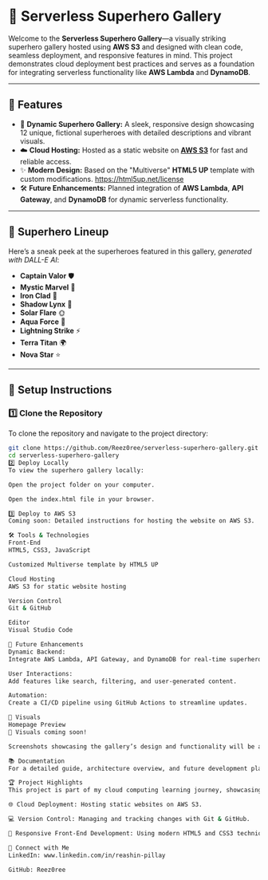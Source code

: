# 🚀 Serverless Superhero Gallery

Welcome to the **Serverless Superhero Gallery**—a visually striking superhero gallery hosted using **AWS S3** and designed with clean code, seamless deployment, and responsive features in mind. This project demonstrates cloud deployment best practices and serves as a foundation for integrating serverless functionality like **AWS Lambda** and **DynamoDB**.

---

## 🌟 Features

- 🦸 **Dynamic Superhero Gallery:** A sleek, responsive design showcasing 12 unique, fictional superheroes with detailed descriptions and vibrant visuals.
- ☁️ **Cloud Hosting:** Hosted as a static website on **[AWS S3](https://aws.amazon.com/s3/)** for fast and reliable access.
- ✨ **Modern Design:** Based on the "Multiverse" **HTML5 UP** template with custom modifications. https://html5up.net/license
- 🛠️ **Future Enhancements:** Planned integration of **AWS Lambda**, **API Gateway**, and **DynamoDB** for dynamic serverless functionality.

---

## 📸 Superhero Lineup

Here’s a sneak peek at the superheroes featured in this gallery, *generated with DALL-E AI*:

- **Captain Valor** 🛡️  
- **Mystic Marvel** 🔮  
- **Iron Clad** 🦾  
- **Shadow Lynx** 🐾  
- **Solar Flare** 🌞  
- **Aqua Force** 🌊  
- **Lightning Strike** ⚡  
- **Terra Titan** 🌍  
- **Nova Star** ⭐  
---

## 🔧 Setup Instructions

### 1️⃣ Clone the Repository
To clone the repository and navigate to the project directory:
```bash
git clone https://github.com/Reez0ree/serverless-superhero-gallery.git
cd serverless-superhero-gallery
2️⃣ Deploy Locally
To view the superhero gallery locally:

Open the project folder on your computer.

Open the index.html file in your browser.

3️⃣ Deploy to AWS S3
Coming soon: Detailed instructions for hosting the website on AWS S3.

🛠️ Tools & Technologies
Front-End
HTML5, CSS3, JavaScript

Customized Multiverse template by HTML5 UP

Cloud Hosting
AWS S3 for static website hosting

Version Control
Git & GitHub

Editor
Visual Studio Code

🎯 Future Enhancements
Dynamic Backend:
Integrate AWS Lambda, API Gateway, and DynamoDB for real-time superhero data fetching.

User Interactions:
Add features like search, filtering, and user-generated content.

Automation:
Create a CI/CD pipeline using GitHub Actions to streamline updates.

📸 Visuals
Homepage Preview
📌 Visuals coming soon!

Screenshots showcasing the gallery’s design and functionality will be added soon.

📚 Documentation
For a detailed guide, architecture overview, and future development plans, check out the Full Documentation (coming soon).

🏆 Project Highlights
This project is part of my cloud computing learning journey, showcasing my skills in:

🌐 Cloud Deployment: Hosting static websites on AWS S3.

💻 Version Control: Managing and tracking changes with Git & GitHub.

🎨 Responsive Front-End Development: Using modern HTML5 and CSS3 techniques.

🔗 Connect with Me
LinkedIn: www.linkedin.com/in/reashin-pillay

GitHub: Reez0ree